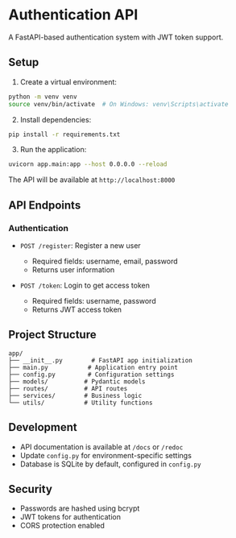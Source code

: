 # Authentication API

A FastAPI-based authentication system with JWT token support.

## Setup

1. Create a virtual environment:
```bash
python -m venv venv
source venv/bin/activate  # On Windows: venv\Scripts\activate
```

2. Install dependencies:
```bash
pip install -r requirements.txt
```

3. Run the application:
```bash
uvicorn app.main:app --host 0.0.0.0 --reload
```

The API will be available at `http://localhost:8000`

## API Endpoints

### Authentication

- `POST /register`: Register a new user
  - Required fields: username, email, password
  - Returns user information

- `POST /token`: Login to get access token
  - Required fields: username, password
  - Returns JWT access token

## Project Structure

```
app/
├── __init__.py        # FastAPI app initialization
├── main.py           # Application entry point
├── config.py         # Configuration settings
├── models/          # Pydantic models
├── routes/          # API routes
├── services/        # Business logic
└── utils/           # Utility functions
```

## Development

- API documentation is available at `/docs` or `/redoc`
- Update `config.py` for environment-specific settings
- Database is SQLite by default, configured in `config.py`

## Security

- Passwords are hashed using bcrypt
- JWT tokens for authentication
- CORS protection enabled
